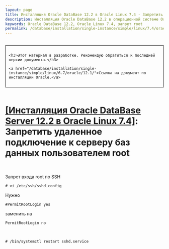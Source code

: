 ```yaml
---
layout: page
title: Инсталляция Oracle DataBase 12.2 в Oracle Linux 7.4 - Запретить удаленное подключение к серверу баз данных пользователем root
description: Инсталляция Oracle DataBase 12.2 в операционной системе Oracle Linux 7.4 - Запретить удаленное подключение к серверу баз данных пользователем root
keywords: Oracle DataBase 12.2, Oracle Linux 7.4, запрет root
permalink: /database/installation/single-instance/simple/linux/7.4/oracle/12.2/oracle-restrict-root-access/
---
```


<br/>

<div style="padding:10px; border:thin solid black;">

    <h3>Этот материал в разработке. Рекомендую обратиться к последней версии документа.</h3>

    <a href="/database/installation/single-instance/simple/linux/6.7/oracle/12.1/">Ссылка на документ по инсталляции Oracle.</a>

</div>

<br/>

# <a href="/database/installation/single-instance/simple/linux/7.4/oracle/12.2/">[Инсталляция Oracle DataBase Server 12.2 в Oracle Linux 7.4]</a>: Запретить удаленное подключение к серверу баз данных пользователем root

<br/>

Запрет входа root по SSH

    # vi /etc/ssh/sshd_config

Нужно

    #PermitRootLogin yes

заменить на

    PermitRootLogin no

<br/>

    # /bin/systemctl restart sshd.service
